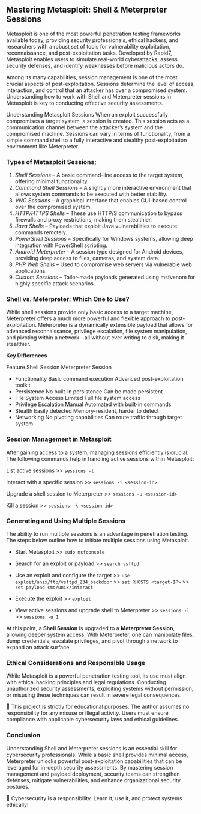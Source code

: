## Mastering Metasploit: Shell & Meterpreter Sessions

Metasploit is one of the most powerful penetration testing frameworks available today, providing security professionals, ethical hackers, and researchers with a robust set of tools for vulnerability exploitation, reconnaissance, and post-exploitation tasks. Developed by Rapid7, Metasploit enables users to simulate real-world cyberattacks, assess security defenses, and identify weaknesses before malicious actors do.

Among its many capabilities, session management is one of the most crucial aspects of post-exploitation. Sessions determine the level of access, interaction, and control that an attacker has over a compromised system. Understanding how to work with Shell and Meterpreter sessions in Metasploit is key to conducting effective security assessments.

Understanding Metasploit Sessions
When an exploit successfully compromises a target system, a session is created. This session acts as a communication channel between the attacker’s system and the compromised machine. Sessions can vary in terms of functionality, from a simple command shell to a fully interactive and stealthy post-exploitation environment like Meterpreter.

### Types of Metasploit Sessions;

1. *Shell Sessions* – A basic command-line access to the target system, offering minimal functionality.
2. *Command Shell Sessions* – A slightly more interactive environment that allows system commands to be executed with better stability.
3. *VNC Sessions* – A graphical interface that enables GUI-based control over the compromised system.
4. *HTTP/HTTPS Shells* – These use HTTP/S communication to bypass firewalls and proxy restrictions, making them stealthier.
5. *Java Shells* – Payloads that exploit Java vulnerabilities to execute commands remotely.
6. *PowerShell Sessions* – Specifically for Windows systems, allowing deep integration with PowerShell scripting.
7. *Android Meterpreter* – A session type designed for Android devices, providing deep access to files, cameras, and system data.
8. *PHP Web Shells* – Used to compromise web servers via vulnerable web applications.
9. *Custom Sessions* – Tailor-made payloads generated using msfvenom for highly specific attack scenarios.

### Shell vs. Meterpreter: Which One to Use?

While shell sessions provide only basic access to a target machine, Meterpreter offers a much more powerful and flexible approach to post-exploitation. Meterpreter is a dynamically extensible payload that allows for advanced reconnaissance, privilege escalation, file system manipulation, and pivoting within a network—all without ever writing to disk, making it stealthier.

**Key Differences**

  Feature	                        Shell Session	                     Meterpreter Session
* Functionality	               Basic command execution	          Advanced post-exploitation toolkit
* Persistence	                   No built-in persistence	           Can be made persistent
* File System Access	              Limited                        	Full file system access
* Privilege Escalation	              Manual	                      Automated with built-in commands
* Stealth	                        Easily detected	                  Memory-resident, harder to detect
* Networking	                   No pivoting capabilities	        Can route traffic through target system

### Session Management in Metasploit

After gaining access to a system, managing sessions efficiently is crucial. The following commands help in handling active sessions within Metasploit:

List active sessions >> `sessions -l`

Interact with a specific session >> `sessions -i <session-id>`

Upgrade a shell session to Meterpreter >> `sessions -u <session-id>`

Kill a session >> `sessions -k <session-id>`

### Generating and Using Multiple Sessions

The ability to run multiple sessions is an advantage in penetration testing. The steps below outline how to initiate multiple sessions using Metasploit.

* Start Metasploit >> `sudo msfconsole`

* Search for an exploit or payload >> `search vsftpd`

* Use an exploit and configure the target >> `use exploit/unix/ftp/vsftpd_234_backdoor` >> `set RHOSTS <target-IP>` >> `set payload cmd/unix/interact`

* Execute the exploit >> `exploit`

* View active sessions and upgrade shell to Meterpreter >> `sessions -l` >> `sessions -u 1`

At this point, a **Shell Session** is upgraded to a **Meterpreter Session**, allowing deeper system access. With Meterpreter, one can manipulate files, dump credentials, escalate privileges, and pivot through a network to expand an attack surface.

### Ethical Considerations and Responsible Usage

While Metasploit is a powerful penetration testing tool, its use must align with ethical hacking principles and legal regulations. Conducting unauthorized security assessments, exploiting systems without permission, or misusing these techniques can result in severe legal consequences.

🛑 This project is strictly for educational purposes. The author assumes no responsibility for any misuse or illegal activity. Users must ensure compliance with applicable cybersecurity laws and ethical guidelines.

### Conclusion
Understanding Shell and Meterpreter sessions is an essential skill for cybersecurity professionals. While a basic shell provides minimal access, Meterpreter unlocks powerful post-exploitation capabilities that can be leveraged for in-depth security assessments. By mastering session management and payload deployment, security teams can strengthen defenses, mitigate vulnerabilities, and enhance organizational security postures.

🚀 Cybersecurity is a responsibility. Learn it, use it, and protect systems ethically!
